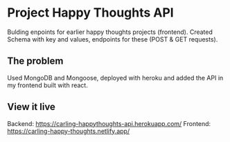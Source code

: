 # Project Happy Thoughts API

Bulding enpoints for earlier happy thoughts projects (frontend). Created Schema with key and values, endpoints for these (POST & GET requests).

## The problem

Used MongoDB and Mongoose, deployed with heroku and added the API in my frontend built with react.

## View it live

Backend: https://carling-happythoughts-api.herokuapp.com/
Frontend: https://carling-happy-thoughts.netlify.app/
